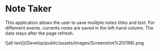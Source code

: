 # Note Taker 

This application allows the user to save mulitple notes titles and text. For diffenrent events. currents notes are saved in the left-hand column. The data stays after the page refresh.

![alt text](/Develop/public/assets/images/Screenshot%20(198).png